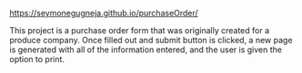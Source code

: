 https://seymonegugneja.github.io/purchaseOrder/


This project is a purchase order form that was originally created for a produce company. 
Once filled out and submit button is clicked, a new page is generated with all of the information entered, and the user is given the option to print.
